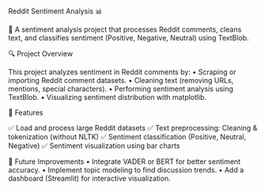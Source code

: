 Reddit Sentiment Analysis 📊

🚀 A sentiment analysis project that processes Reddit comments, cleans text, and classifies sentiment (Positive, Negative, Neutral) using TextBlob.

🔍 Project Overview

This project analyzes sentiment in Reddit comments by:
	•	Scraping or importing Reddit comment datasets.
	•	Cleaning text (removing URLs, mentions, special characters).
	•	Performing sentiment analysis using TextBlob.
	•	Visualizing sentiment distribution with matplotlib.

📌 Features

✅ Load and process large Reddit datasets
✅ Text preprocessing: Cleaning & tokenization (without NLTK)
✅ Sentiment classification (Positive, Neutral, Negative)
✅ Sentiment visualization using bar charts

🚀 Future Improvements
	•	Integrate VADER or BERT for better sentiment accuracy.
	•	Implement topic modeling to find discussion trends.
	•	Add a dashboard (Streamlit) for interactive visualization.
